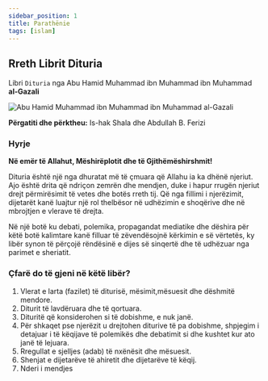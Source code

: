 ```yaml
---
sidebar_position: 1
title: Parathënie
tags: [islam]
---
```


## Rreth Librit Dituria

Libri `Dituria` nga Abu Hamid Muhammad ibn Muhammad ibn Muhammad **al-Gazali**

![Abu Hamid Muhammad ibn Muhammad ibn Muhammad al-Gazali](/img/AlGhazali.jpeg)

**Përgatiti dhe përktheu:** Is-hak Shala dhe Abdullah B. Ferizi

### Hyrje

**Në emër të Allahut, Mëshirëplotit dhe të Gjithëmëshirshmit!**

Dituria është një nga dhuratat më të çmuara që Allahu ia ka dhënë njeriut.
Ajo është drita që ndriçon zemrën dhe mendjen, duke i hapur rrugën njeriut drejt përmirësimit të vetes dhe botës rreth tij.
Që nga fillimi i njerëzimit, dijetarët kanë luajtur një rol thelbësor në udhëzimin e shoqërive dhe në mbrojtjen e vlerave të drejta.

Në një botë ku debati, polemika, propagandat mediatike dhe dëshira për këtë botë kalimtare kanë filluar të zëvendësojnë kërkimin e së vërtetës, ky libër synon të përçojë rëndësinë e dijes së sinqertë dhe të udhëzuar nga parimet e sheriatit.

### Çfarë do të gjeni në këtë libër?

1. Vlerat e larta (fazilet) të diturisë, mësimit,mësuesit dhe dëshmitë mendore.
2. Diturit të lavdëruara dhe të qortuara.
3. Dituritë që konsiderohen si të dobishme, e nuk janë.
4. Për shkaqet pse njerëzit u drejtohen diturive të pa dobishme, shpjegim i detajuar i të këqijave të polemikës dhe debatimit si dhe kushtet kur ato janë të lejuara.
5. Rregullat e sjelljes (adab) të nxënësit dhe mësuesit.
6. Shenjat e dijetarëve të ahiretit dhe dijetarëve të këqij.
7. Nderi i mendjes
